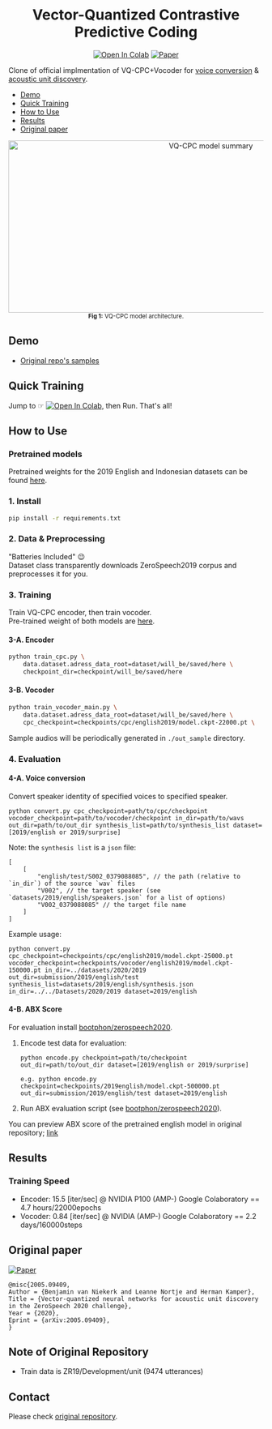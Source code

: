 <div align="center">

# Vector-Quantized Contrastive Predictive Coding <!-- omit in toc -->
[![Open In Colab](https://colab.research.google.com/assets/colab-badge.svg)][notebook]
[![Paper](http://img.shields.io/badge/paper-arxiv.2005.09409-B31B1B.svg)][paper]  

</div>

Clone of official implmentation of VQ-CPC+Vocoder for [voice conversion](https://ja.wikipedia.org/wiki/%E9%9F%B3%E5%A3%B0%E5%90%88%E6%88%90#%E9%9F%B3%E5%A3%B0%E5%A4%89%E6%8F%9B) & [acoustic unit discovery](https://ja.wikipedia.org/wiki/%E9%9F%B3%E5%A3%B0%E5%88%86%E6%9E%90#Acoustic_Unit_Discovery).  

<!-- generated by [Markdown All in One](https://marketplace.visualstudio.com/items?itemName=yzhang.markdown-all-in-one) -->
- [Demo](#demo)
- [Quick Training](#quick-training)
- [How to Use](#how-to-use)
- [Results](#results)
- [Original paper](#original-paper)

<p align="center">
  <img width="784" height="340" alt="VQ-CPC model summary"
    src="https://raw.githubusercontent.com/bshall/VectorQuantizedCPC/master/model.png"><br>
  <sup><strong>Fig 1:</strong> VQ-CPC model architecture.</sup>
</p>

## Demo
- [Original repo's samples](https://bshall.github.io/VectorQuantizedCPC/)

## Quick Training
Jump to ☞ [![Open In Colab](https://colab.research.google.com/assets/colab-badge.svg)][notebook], then Run. That's all!  

## How to Use

### Pretrained models <!-- omit in toc -->
Pretrained weights for the 2019 English and Indonesian datasets can be found [here](https://github.com/bshall/VectorQuantizedCPC/releases/tag/v0.1).

### 1. Install <!-- omit in toc -->
```bash
pip install -r requirements.txt
```

### 2. Data & Preprocessing <!-- omit in toc -->
"Batteries Included" 😉  
Dataset class transparently downloads ZeroSpeech2019 corpus and preprocesses it for you.  

### 3. Training <!-- omit in toc -->
Train VQ-CPC encoder, then train vocoder.  
Pre-trained weight of both models are [here](https://github.com/bshall/VectorQuantizedCPC/releases/tag/v0.1).  

#### 3-A. Encoder <!-- omit in toc -->
```bash
python train_cpc.py \
    data.dataset.adress_data_root=dataset/will_be/saved/here \
    checkpoint_dir=checkpoint/will_be/saved/here
```

#### 3-B. Vocoder <!-- omit in toc -->
```bash
python train_vocoder_main.py \
    data.dataset.adress_data_root=dataset/will_be/saved/here \
    cpc_checkpoint=checkpoints/cpc/english2019/model.ckpt-22000.pt \
```

Sample audios will be periodically generated in `./out_sample` directory.

### 4. Evaluation <!-- omit in toc -->

#### 4-A. Voice conversion <!-- omit in toc -->
Convert speaker identity of specified voices to specified speaker.

```
python convert.py cpc_checkpoint=path/to/cpc/checkpoint vocoder_checkpoint=path/to/vocoder/checkpoint in_dir=path/to/wavs out_dir=path/to/out_dir synthesis_list=path/to/synthesis_list dataset=[2019/english or 2019/surprise]
```

Note: the `synthesis list` is a `json` file:
```
[
    [
        "english/test/S002_0379088085", // the path (relative to `in_dir`) of the source `wav` files
        "V002", // the target speaker (see `datasets/2019/english/speakers.json` for a list of options)
        "V002_0379088085" // the target file name
    ]
]
```

Example usage:
```
python convert.py cpc_checkpoint=checkpoints/cpc/english2019/model.ckpt-25000.pt vocoder_checkpoint=checkpoints/vocoder/english2019/model.ckpt-150000.pt in_dir=../datasets/2020/2019 out_dir=submission/2019/english/test synthesis_list=datasets/2019/english/synthesis.json in_dir=../../Datasets/2020/2019 dataset=2019/english
```

#### 4-B. ABX Score <!-- omit in toc -->
For evaluation install [bootphon/zerospeech2020](https://github.com/bootphon/zerospeech2020).
    
1.  Encode test data for evaluation:
    ```
    python encode.py checkpoint=path/to/checkpoint out_dir=path/to/out_dir dataset=[2019/english or 2019/surprise]
    ```
    ```
    e.g. python encode.py checkpoint=checkpoints/2019english/model.ckpt-500000.pt out_dir=submission/2019/english/test dataset=2019/english
    ```
    
2. Run ABX evaluation script (see [bootphon/zerospeech2020](https://github.com/bootphon/zerospeech2020)).

You can preview ABX score of the pretrained english model in original repository; [link](https://github.com/bshall/VectorQuantizedCPC#abx-score)  

## Results
### Training Speed <!-- omit in toc -->
- Encoder: 15.5 [iter/sec] @ NVIDIA P100 (AMP-) Google Colaboratory == 4.7 hours/22000epochs 
- Vocoder: 0.84 [iter/sec] @ NVIDIA      (AMP-) Google Colaboratory == 2.2 days/160000steps

## Original paper
[![Paper](http://img.shields.io/badge/paper-arxiv.2005.09409-B31B1B.svg)][paper]  
<!-- https://arxiv2bibtex.org/?q=2005.09409&format=bibtex -->
```
@misc{2005.09409,
Author = {Benjamin van Niekerk and Leanne Nortje and Herman Kamper},
Title = {Vector-quantized neural networks for acoustic unit discovery in the ZeroSpeech 2020 challenge},
Year = {2020},
Eprint = {arXiv:2005.09409},
}
```

[paper]:https://arxiv.org/abs/2005.09409
[notebook]:https://colab.research.google.com/github/tarepan/VectorQuantizedCPC/blob/master/VQ_CPC_training.ipynb

## Note of Original Repository <!-- omit in toc -->
- Train data is ZR19/Development/unit (9474 utterances)

## Contact <!-- omit in toc -->
Please check [original repository](https://github.com/bshall/VectorQuantizedCPC).  
